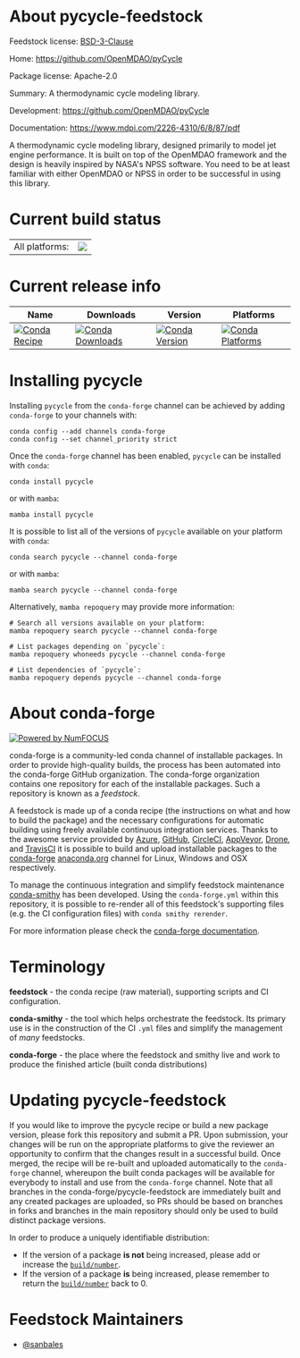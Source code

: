 About pycycle-feedstock
=======================

Feedstock license: [BSD-3-Clause](https://github.com/conda-forge/pycycle-feedstock/blob/main/LICENSE.txt)

Home: https://github.com/OpenMDAO/pyCycle

Package license: Apache-2.0

Summary: A thermodynamic cycle modeling library.

Development: https://github.com/OpenMDAO/pyCycle

Documentation: https://www.mdpi.com/2226-4310/6/8/87/pdf

A thermodynamic cycle modeling library, designed primarily to model jet engine performance.
It is built on top of the OpenMDAO framework and the design is heavily inspired by NASA's NPSS software.
You need to be at least familiar with either OpenMDAO or NPSS in order to be successful in using this library.


Current build status
====================


<table><tr><td>All platforms:</td>
    <td>
      <a href="https://dev.azure.com/conda-forge/feedstock-builds/_build/latest?definitionId=21020&branchName=main">
        <img src="https://dev.azure.com/conda-forge/feedstock-builds/_apis/build/status/pycycle-feedstock?branchName=main">
      </a>
    </td>
  </tr>
</table>

Current release info
====================

| Name | Downloads | Version | Platforms |
| --- | --- | --- | --- |
| [![Conda Recipe](https://img.shields.io/badge/recipe-pycycle-green.svg)](https://anaconda.org/conda-forge/pycycle) | [![Conda Downloads](https://img.shields.io/conda/dn/conda-forge/pycycle.svg)](https://anaconda.org/conda-forge/pycycle) | [![Conda Version](https://img.shields.io/conda/vn/conda-forge/pycycle.svg)](https://anaconda.org/conda-forge/pycycle) | [![Conda Platforms](https://img.shields.io/conda/pn/conda-forge/pycycle.svg)](https://anaconda.org/conda-forge/pycycle) |

Installing pycycle
==================

Installing `pycycle` from the `conda-forge` channel can be achieved by adding `conda-forge` to your channels with:

```
conda config --add channels conda-forge
conda config --set channel_priority strict
```

Once the `conda-forge` channel has been enabled, `pycycle` can be installed with `conda`:

```
conda install pycycle
```

or with `mamba`:

```
mamba install pycycle
```

It is possible to list all of the versions of `pycycle` available on your platform with `conda`:

```
conda search pycycle --channel conda-forge
```

or with `mamba`:

```
mamba search pycycle --channel conda-forge
```

Alternatively, `mamba repoquery` may provide more information:

```
# Search all versions available on your platform:
mamba repoquery search pycycle --channel conda-forge

# List packages depending on `pycycle`:
mamba repoquery whoneeds pycycle --channel conda-forge

# List dependencies of `pycycle`:
mamba repoquery depends pycycle --channel conda-forge
```


About conda-forge
=================

[![Powered by
NumFOCUS](https://img.shields.io/badge/powered%20by-NumFOCUS-orange.svg?style=flat&colorA=E1523D&colorB=007D8A)](https://numfocus.org)

conda-forge is a community-led conda channel of installable packages.
In order to provide high-quality builds, the process has been automated into the
conda-forge GitHub organization. The conda-forge organization contains one repository
for each of the installable packages. Such a repository is known as a *feedstock*.

A feedstock is made up of a conda recipe (the instructions on what and how to build
the package) and the necessary configurations for automatic building using freely
available continuous integration services. Thanks to the awesome service provided by
[Azure](https://azure.microsoft.com/en-us/services/devops/), [GitHub](https://github.com/),
[CircleCI](https://circleci.com/), [AppVeyor](https://www.appveyor.com/),
[Drone](https://cloud.drone.io/welcome), and [TravisCI](https://travis-ci.com/)
it is possible to build and upload installable packages to the
[conda-forge](https://anaconda.org/conda-forge) [anaconda.org](https://anaconda.org/)
channel for Linux, Windows and OSX respectively.

To manage the continuous integration and simplify feedstock maintenance
[conda-smithy](https://github.com/conda-forge/conda-smithy) has been developed.
Using the ``conda-forge.yml`` within this repository, it is possible to re-render all of
this feedstock's supporting files (e.g. the CI configuration files) with ``conda smithy rerender``.

For more information please check the [conda-forge documentation](https://conda-forge.org/docs/).

Terminology
===========

**feedstock** - the conda recipe (raw material), supporting scripts and CI configuration.

**conda-smithy** - the tool which helps orchestrate the feedstock.
                   Its primary use is in the construction of the CI ``.yml`` files
                   and simplify the management of *many* feedstocks.

**conda-forge** - the place where the feedstock and smithy live and work to
                  produce the finished article (built conda distributions)


Updating pycycle-feedstock
==========================

If you would like to improve the pycycle recipe or build a new
package version, please fork this repository and submit a PR. Upon submission,
your changes will be run on the appropriate platforms to give the reviewer an
opportunity to confirm that the changes result in a successful build. Once
merged, the recipe will be re-built and uploaded automatically to the
`conda-forge` channel, whereupon the built conda packages will be available for
everybody to install and use from the `conda-forge` channel.
Note that all branches in the conda-forge/pycycle-feedstock are
immediately built and any created packages are uploaded, so PRs should be based
on branches in forks and branches in the main repository should only be used to
build distinct package versions.

In order to produce a uniquely identifiable distribution:
 * If the version of a package **is not** being increased, please add or increase
   the [``build/number``](https://docs.conda.io/projects/conda-build/en/latest/resources/define-metadata.html#build-number-and-string).
 * If the version of a package **is** being increased, please remember to return
   the [``build/number``](https://docs.conda.io/projects/conda-build/en/latest/resources/define-metadata.html#build-number-and-string)
   back to 0.

Feedstock Maintainers
=====================

* [@sanbales](https://github.com/sanbales/)

